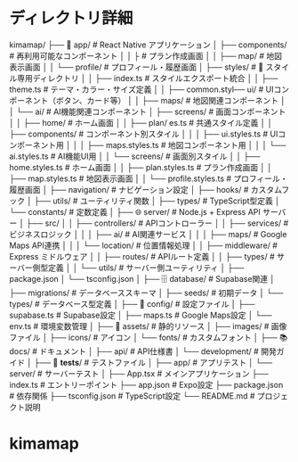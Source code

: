 # ディレクトリ詳細
kimamap/
├── 📱 app/                           # React Native アプリケーション
│   ├── components/                   # 再利用可能なコンポーネント
│   │   ├               # プラン作成画面
│   │   ├── map/                     # 地図表示画面
│   │   └── profile/                 # プロフィール・履歴画面
│   ├── styles/                      # 🎨 スタイル専用ディレクトリ
│   │   ├── index.ts                # スタイルエクスポート統合
│   │   ├── theme.ts                # テーマ・カラー・サイズ定義
│   │   ├── common.styl── ui/                      # UIコンポーネント（ボタン、カード等）
│   │   ├── maps/                    # 地図関連コンポーネント
│   │   └── ai/                      # AI機能関連コンポーネント
│   ├── screens/                     # 画面コンポーネント
│   │   ├── home/                    # ホーム画面
│   │   ├── plan/     es.ts        # 共通スタイル定義
│   │   ├── components/             # コンポーネント別スタイル
│   │   │   ├── ui.styles.ts        # UIコンポーネント用
│   │   │   ├── maps.styles.ts      # 地図コンポーネント用
│   │   │   └── ai.styles.ts        # AI機能UI用
│   │   └── screens/                # 画面別スタイル
│   │       ├── home.styles.ts      # ホーム画面
│   │       ├── plan.styles.ts      # プラン作成画面
│   │       ├── map.styles.ts       # 地図表示画面
│   │       └── profile.styles.ts   # プロフィール・履歴画面
│   ├── navigation/                  # ナビゲーション設定
│   ├── hooks/                       # カスタムフック
│   ├── utils/                       # ユーティリティ関数
│   ├── types/                       # TypeScript型定義
│   └── constants/                   # 定数定義
│
├── 🌐 server/                        # Node.js + Express API サーバー
│   ├── src/
│   │   ├── controllers/             # APIコントローラー
│   │   ├── services/                # ビジネスロジック
│   │   │   ├── ai/                  # AI関連サービス
│   │   │   ├── maps/                # Google Maps API連携
│   │   │   └── location/            # 位置情報処理
│   │   ├── middleware/              # Express ミドルウェア
│   │   ├── routes/                  # APIルート定義
│   │   ├── types/                   # サーバー側型定義
│   │   └── utils/                   # サーバー側ユーティリティ
│   ├── package.json
│   └── tsconfig.json
│
├── 🗄️ database/                      # Supabase関連
│   ├── migrations/                  # データベーススキーマ
│   ├── seeds/                       # 初期データ
│   └── types/                       # データベース型定義
│
├── 🔧 config/                        # 設定ファイル
│   ├── supabase.ts                  # Supabase設定
│   ├── maps.ts                      # Google Maps設定
│   └── env.ts                       # 環境変数管理
│
├── 🎨 assets/                        # 静的リソース
│   ├── images/                      # 画像ファイル
│   ├── icons/                       # アイコン
│   └── fonts/                       # カスタムフォント
│
├── 📚 docs/                          # ドキュメント
│   ├── api/                         # API仕様書
│   └── development/                 # 開発ガイド
│
├── 🧪 __tests__/                     # テストファイル
│   ├── app/                         # アプリテスト
│   └── server/                      # サーバーテスト
│
├── App.tsx                          # メインアプリケーション
├── index.ts                         # エントリーポイント
├── app.json                         # Expo設定
├── package.json                     # 依存関係
├── tsconfig.json                    # TypeScript設定
└── README.md                        # プロジェクト説明
# kimamap
